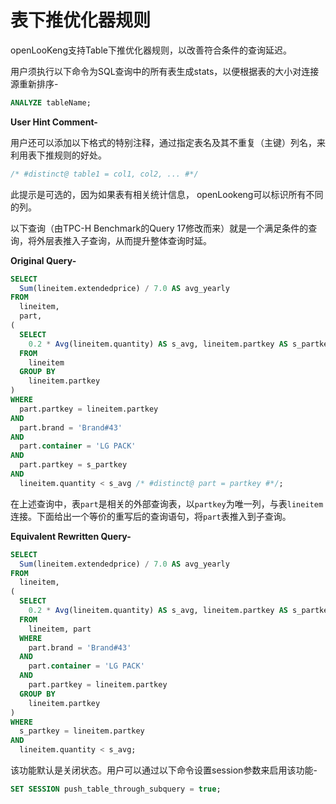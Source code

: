 # 表下推优化器规则

openLooKeng支持Table下推优化器规则，以改善符合条件的查询延迟。

用户须执行以下命令为SQL查询中的所有表生成stats，以便根据表的大小对连接源重新排序-

```sql
ANALYZE tableName;
```

**User Hint Comment-**

用户还可以添加以下格式的特别注释，通过指定表名及其不重复（主键）列名，来利用表下推规则的好处。

```sql
/* #distinct@ table1 = col1, col2, ... #*/
```

此提示是可选的，因为如果表有相关统计信息， openLookeng可以标识所有不同的列。

以下查询（由TPC-H Benchmark的Query 17修改而来）就是一个满足条件的查询，将外层表推入子查询，从而提升整体查询时延。

**Original Query-**

```sql
SELECT 
  Sum(lineitem.extendedprice) / 7.0 AS avg_yearly 
FROM 
  lineitem, 
  part, 
(
  SELECT 
    0.2 * Avg(lineitem.quantity) AS s_avg, lineitem.partkey AS s_partkey 
  FROM 
    lineitem 
  GROUP BY 
    lineitem.partkey 
) 
WHERE 
  part.partkey = lineitem.partkey 
AND 
  part.brand = 'Brand#43' 
AND 
  part.container = 'LG PACK' 
AND 
  part.partkey = s_partkey 
AND 
  lineitem.quantity < s_avg /* #distinct@ part = partkey #*/;
```

在上述查询中，表`part`是相关的外部查询表，以`partkey`为唯一列，与表`lineitem`连接。下面给出一个等价的重写后的查询语句，将`part`表推入到子查询。

**Equivalent Rewritten Query-**

```sql
SELECT 
  Sum(lineitem.extendedprice) / 7.0 AS avg_yearly 
FROM 
  lineitem, 
(
  SELECT 
    0.2 * Avg(lineitem.quantity) AS s_avg, lineitem.partkey AS s_partkey 
  FROM 
    lineitem, part 
  WHERE 
    part.brand = 'Brand#43' 
  AND 
    part.container = 'LG PACK' 
  AND 
    part.partkey = lineitem.partkey 
  GROUP BY 
    lineitem.partkey
) 
WHERE 
  s_partkey = lineitem.partkey 
AND 
  lineitem.quantity < s_avg;
```

该功能默认是关闭状态。用户可以通过以下命令设置session参数来启用该功能-

```sql
SET SESSION push_table_through_subquery = true;
```

